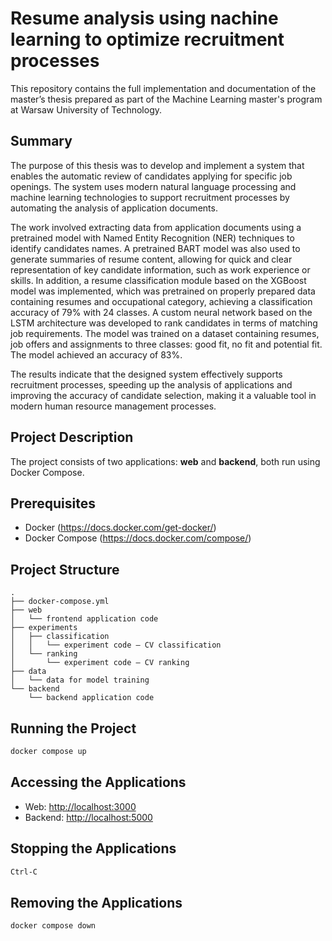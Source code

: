 # Resume analysis using nachine learning to optimize recruitment processes

This repository contains the full implementation and documentation of the master’s thesis prepared as part of the Machine Learning master's program at Warsaw University of Technology.

## Summary

The purpose of this thesis was to develop and implement a system that enables the automatic review of candidates applying for specific job openings. The system uses modern natural language processing and machine learning technologies to support recruitment processes by automating the analysis of application documents. 

The work involved extracting data from application documents using a pretrained model with Named Entity Recognition (NER) techniques to identify candidates names. A pretrained BART model was also used to generate summaries of resume content, allowing for quick and clear representation of key candidate information, such as work experience or skills. In addition, a resume classification module based on the XGBoost model was implemented, which was pretrained on properly prepared data containing resumes and occupational category, achieving a classification accuracy of 79% with 24 classes. A custom neural network based on the LSTM architecture was developed to rank candidates in terms of matching job requirements. The model was trained on a dataset containing resumes, job offers and assignments to three classes: good fit, no fit and potential fit. The model achieved an accuracy of 83%.

The results indicate that the designed system effectively supports recruitment processes, speeding up the analysis of applications and improving the accuracy of candidate selection, making it a valuable tool in modern human resource management processes.

## Project Description

The project consists of two applications: **web** and **backend**, both run using Docker Compose.

## Prerequisites

- Docker (<https://docs.docker.com/get-docker/>)
- Docker Compose (<https://docs.docker.com/compose/>)

## Project Structure

```text
.
├── docker-compose.yml
├── web
│   └── frontend application code
├── experiments
│   ├── classification
│   │   └── experiment code – CV classification
│   └── ranking
│       └── experiment code – CV ranking
├── data
│   └── data for model training
└── backend
    └── backend application code
```

## Running the Project

```bash
docker compose up
```

## Accessing the Applications

- Web: <http://localhost:3000>  
- Backend: <http://localhost:5000>

## Stopping the Applications

```bash
Ctrl-C
```

## Removing the Applications

```bash
docker compose down
```
